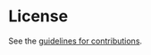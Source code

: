 # License

See the
[guidelines for contributions](https://github.com/ietf-ccamp-wg/draft-ietf-ccamp-wdm-tunnel-yang/blob/main/CONTRIBUTING.md).
